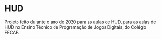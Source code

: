 # HUD
 Projeto feito durante o ano de 2020 para as aulas de HUD, para as aulas de HUD no Ensino Técnico de Programação de Jogos Digitais, do Colégio FECAP.
